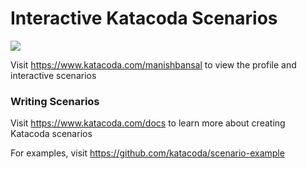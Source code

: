# Interactive Katacoda Scenarios

[![](http://shields.katacoda.com/katacoda/manishbansal/count.svg)](https://www.katacoda.com/manishbansal "Get your profile on Katacoda.com")

Visit https://www.katacoda.com/manishbansal to view the profile and interactive scenarios

### Writing Scenarios
Visit https://www.katacoda.com/docs to learn more about creating Katacoda scenarios

For examples, visit https://github.com/katacoda/scenario-example
